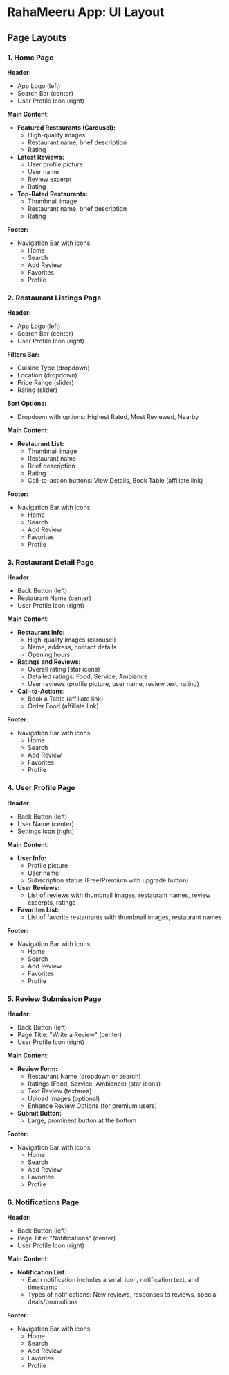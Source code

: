 # RahaMeeru App: UI Layout

## Page Layouts

### 1. Home Page

**Header:**

- App Logo (left)
- Search Bar (center)
- User Profile Icon (right)

**Main Content:**

- **Featured Restaurants (Carousel):**
  - High-quality images
  - Restaurant name, brief description
  - Rating
- **Latest Reviews:**
  - User profile picture
  - User name
  - Review excerpt
  - Rating
- **Top-Rated Restaurants:**
  - Thumbnail image
  - Restaurant name, brief description
  - Rating

**Footer:**

- Navigation Bar with icons:
  - Home
  - Search
  - Add Review
  - Favorites
  - Profile

### 2. Restaurant Listings Page

**Header:**

- App Logo (left)
- Search Bar (center)
- User Profile Icon (right)

**Filters Bar:**

- Cuisine Type (dropdown)
- Location (dropdown)
- Price Range (slider)
- Rating (slider)

**Sort Options:**

- Dropdown with options: Highest Rated, Most Reviewed, Nearby

**Main Content:**

- **Restaurant List:**
  - Thumbnail image
  - Restaurant name
  - Brief description
  - Rating
  - Call-to-action buttons: View Details, Book Table (affiliate link)

**Footer:**

- Navigation Bar with icons:
  - Home
  - Search
  - Add Review
  - Favorites
  - Profile

### 3. Restaurant Detail Page

**Header:**

- Back Button (left)
- Restaurant Name (center)
- User Profile Icon (right)

**Main Content:**

- **Restaurant Info:**
  - High-quality images (carousel)
  - Name, address, contact details
  - Opening hours
- **Ratings and Reviews:**
  - Overall rating (star icons)
  - Detailed ratings: Food, Service, Ambiance
  - User reviews (profile picture, user name, review text, rating)
- **Call-to-Actions:**
  - Book a Table (affiliate link)
  - Order Food (affiliate link)

**Footer:**

- Navigation Bar with icons:
  - Home
  - Search
  - Add Review
  - Favorites
  - Profile

### 4. User Profile Page

**Header:**

- Back Button (left)
- User Name (center)
- Settings Icon (right)

**Main Content:**

- **User Info:**
  - Profile picture
  - User name
  - Subscription status (Free/Premium with upgrade button)
- **User Reviews:**
  - List of reviews with thumbnail images, restaurant names, review excerpts, ratings
- **Favorites List:**
  - List of favorite restaurants with thumbnail images, restaurant names

**Footer:**

- Navigation Bar with icons:
  - Home
  - Search
  - Add Review
  - Favorites
  - Profile

### 5. Review Submission Page

**Header:**

- Back Button (left)
- Page Title: "Write a Review" (center)
- User Profile Icon (right)

**Main Content:**

- **Review Form:**
  - Restaurant Name (dropdown or search)
  - Ratings (Food, Service, Ambiance) (star icons)
  - Text Review (textarea)
  - Upload Images (optional)
  - Enhance Review Options (for premium users)
- **Submit Button:**
  - Large, prominent button at the bottom

**Footer:**

- Navigation Bar with icons:
  - Home
  - Search
  - Add Review
  - Favorites
  - Profile

### 6. Notifications Page

**Header:**

- Back Button (left)
- Page Title: "Notifications" (center)
- User Profile Icon (right)

**Main Content:**

- **Notification List:**
  - Each notification includes a small icon, notification text, and timestamp
  - Types of notifications: New reviews, responses to reviews, special deals/promotions

**Footer:**

- Navigation Bar with icons:
  - Home
  - Search
  - Add Review
  - Favorites
  - Profile


